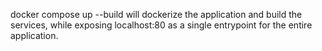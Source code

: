 docker compose up --build will dockerize the application and build the services, while exposing localhost:80 as a single entrypoint for the entire application.
